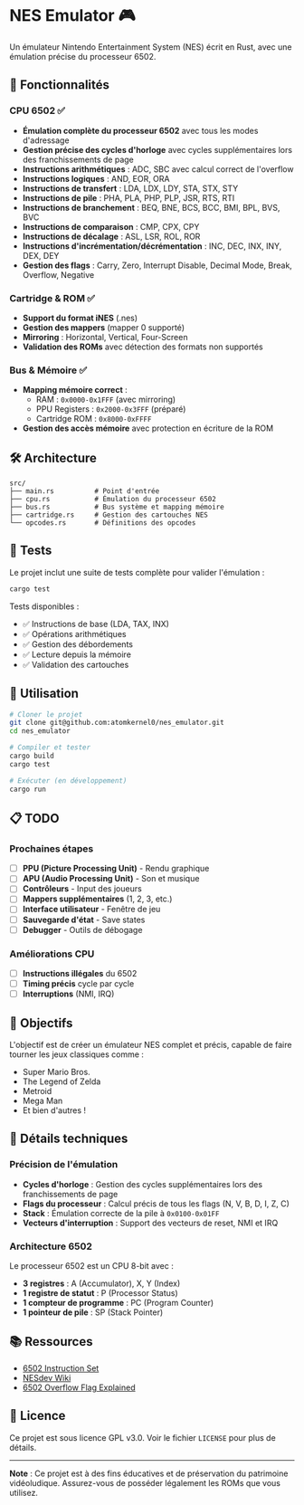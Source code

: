 # NES Emulator 🎮

Un émulateur Nintendo Entertainment System (NES) écrit en Rust, avec une émulation précise du processeur 6502.

## 🚀 Fonctionnalités

### CPU 6502 ✅
- **Émulation complète du processeur 6502** avec tous les modes d'adressage
- **Gestion précise des cycles d'horloge** avec cycles supplémentaires lors des franchissements de page
- **Instructions arithmétiques** : ADC, SBC avec calcul correct de l'overflow
- **Instructions logiques** : AND, EOR, ORA
- **Instructions de transfert** : LDA, LDX, LDY, STA, STX, STY
- **Instructions de pile** : PHA, PLA, PHP, PLP, JSR, RTS, RTI
- **Instructions de branchement** : BEQ, BNE, BCS, BCC, BMI, BPL, BVS, BVC
- **Instructions de comparaison** : CMP, CPX, CPY
- **Instructions de décalage** : ASL, LSR, ROL, ROR
- **Instructions d'incrémentation/décrémentation** : INC, DEC, INX, INY, DEX, DEY
- **Gestion des flags** : Carry, Zero, Interrupt Disable, Decimal Mode, Break, Overflow, Negative

### Cartridge & ROM ✅
- **Support du format iNES** (.nes)
- **Gestion des mappers** (mapper 0 supporté)
- **Mirroring** : Horizontal, Vertical, Four-Screen
- **Validation des ROMs** avec détection des formats non supportés

### Bus & Mémoire ✅
- **Mapping mémoire correct** :
  - RAM : `0x0000-0x1FFF` (avec mirroring)
  - PPU Registers : `0x2000-0x3FFF` (préparé)
  - Cartridge ROM : `0x8000-0xFFFF`
- **Gestion des accès mémoire** avec protection en écriture de la ROM

## 🛠️ Architecture

```
src/
├── main.rs          # Point d'entrée
├── cpu.rs           # Émulation du processeur 6502
├── bus.rs           # Bus système et mapping mémoire
├── cartridge.rs     # Gestion des cartouches NES
└── opcodes.rs       # Définitions des opcodes
```

## 🧪 Tests

Le projet inclut une suite de tests complète pour valider l'émulation :

```bash
cargo test
```

Tests disponibles :
- ✅ Instructions de base (LDA, TAX, INX)
- ✅ Opérations arithmétiques
- ✅ Gestion des débordements
- ✅ Lecture depuis la mémoire
- ✅ Validation des cartouches

## 🚀 Utilisation

```bash
# Cloner le projet
git clone git@github.com:atomkernel0/nes_emulator.git
cd nes_emulator

# Compiler et tester
cargo build
cargo test

# Exécuter (en développement)
cargo run
```

## 📋 TODO

### Prochaines étapes
- [ ] **PPU (Picture Processing Unit)** - Rendu graphique
- [ ] **APU (Audio Processing Unit)** - Son et musique
- [ ] **Contrôleurs** - Input des joueurs
- [ ] **Mappers supplémentaires** (1, 2, 3, etc.)
- [ ] **Interface utilisateur** - Fenêtre de jeu
- [ ] **Sauvegarde d'état** - Save states
- [ ] **Debugger** - Outils de débogage

### Améliorations CPU
- [ ] **Instructions illégales** du 6502
- [ ] **Timing précis** cycle par cycle
- [ ] **Interruptions** (NMI, IRQ)

## 🎯 Objectifs

L'objectif est de créer un émulateur NES complet et précis, capable de faire tourner les jeux classiques comme :
- Super Mario Bros.
- The Legend of Zelda
- Metroid
- Mega Man
- Et bien d'autres !

## 🔧 Détails techniques

### Précision de l'émulation
- **Cycles d'horloge** : Gestion des cycles supplémentaires lors des franchissements de page
- **Flags du processeur** : Calcul précis de tous les flags (N, V, B, D, I, Z, C)
- **Stack** : Émulation correcte de la pile à `0x0100-0x01FF`
- **Vecteurs d'interruption** : Support des vecteurs de reset, NMI et IRQ

### Architecture 6502
Le processeur 6502 est un CPU 8-bit avec :
- **3 registres** : A (Accumulator), X, Y (Index)
- **1 registre de statut** : P (Processor Status)
- **1 compteur de programme** : PC (Program Counter)
- **1 pointeur de pile** : SP (Stack Pointer)

## 📚 Ressources

- [6502 Instruction Set](http://www.6502.org/tutorials/6502opcodes.html)
- [NESdev Wiki](https://wiki.nesdev.com/)
- [6502 Overflow Flag Explained](http://www.righto.com/2012/12/the-6502-overflow-flag-explained.html)

## 📄 Licence

Ce projet est sous licence GPL v3.0. Voir le fichier `LICENSE` pour plus de détails.

---

**Note** : Ce projet est à des fins éducatives et de préservation du patrimoine vidéoludique. Assurez-vous de posséder légalement les ROMs que vous utilisez.
